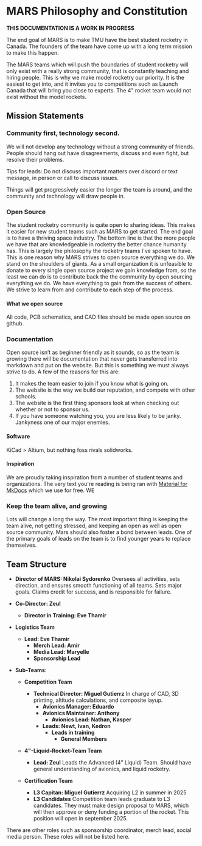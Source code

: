 # MARS Philosophy and Constitution

**THIS DOCUMENTATION IS A WORK IN PROGRESS**

The end goal of MARS is to make TMU have the best student rocketry in Canada. The founders of the team have come up with a long term mission to make this happen. 

The MARS teams which will push the boundaries of student rocketry will only exist with a really strong community, that is constantly teaching and hiring people. This is why we make model rocketry our priority. It is the easiest to get into, and it invites you to competitions such as Launch Canada that will bring you close to experts. The 4" rocket team would not exist without the model rockets.

## Mission Statements

### Community first, technology second.

We will not develop any technology without a strong community of friends. People should hang out have disagreements, discuss and even fight, but resolve their problems. 

Tips for leads: Do not discuss important matters over discord or text message, in person or call to discuss issues.

Things will get progressively easier the longer the team is around, and the community and technology will draw people in.

### Open Source

The student rocketry community is quite open to sharing ideas. This makes it easier for new student teams such as MARS to get started. The end goal is to have a thriving space industry. The bottom line is that the more people we have that are knowledgeable in rocketry the better chance humanity has. This is largely the philosophy the rocketry teams I've spoken to have. This is one reason why MARS strives to open source everything we do. We stand on the shoulders of giants. As a small organization it is unfeasible to donate to every single open source project we gain knowledge from, so the least we can do is to contribute back the the community by open sourcing everything we do. We have everything to gain from the success of others. We strive to learn from and contribute to each step of the process. 

#### What we open source

All code, PCB schematics, and CAD files should be made open source on github. 

### Documentation

Open source isn’t as beginner friendly as it sounds, so as the team is growing there will be documentation that never gets transferred into markdown and put on the website. But this is something we must always strive to do. 
A few of the reasons for this are:

1. It makes the team easier to join if you know what is going on.
2. The website is the way we build our reputation, and compete with other schools.
3. The website is the first thing sponsors look at when checking out whether or not to sponsor us. 
4. If you have someone watching you, you are less likely to be janky. Jankyness one of our major enemies.

#### Software

KiCad > Altium, but nothing foss rivals solidworks.

#### Inspiration

We are proudly taking inspiration from a number of student teams and organizations. The very text you're reading is being ran with [Material for MkDocs](https://squidfunk.github.io/mkdocs-material/) which we use for free. WE


### Keep the team alive, and growing

Lots will change a long the way. The most important thing is keeping the team alive, not getting stressed, and keeping an open as well as open source community. Mars should also foster a bond between leads.
One of the primary goals of leads on the team is to find younger years to replace themselves.


## Team Structure

- **Director of MARS: Nikolai Sydorenko** Oversees all activities, sets direction, and ensures smooth functioning of all teams. Sets major goals. Claims credit for success, and is responsible for failure. 
- **Co-Director: Zeul** 
    - **Director in Training: Eve Thamir**

- **Logistics Team**
    - **Lead: Eve Thamir**
        - **Merch Lead: Amir**
        - **Media Lead: Maryelle**
        - **Sponsorship Lead**

- **Sub-Teams**:
    - **Competition Team**
        - **Technical Director: Miguel Gutierrz** In charge of CAD, 3D printing, altitude calculations, and composite layup. 
            - **Avionics Manager: Eduardo**  
            - **Avionics Maintainer: Anthony**  
                - **Avionics Lead: Nathan, Kasper**  
            - **Leads: Newt, Ivan, Kedron** 
                - **Leads in training** 
                    - **General Members**

    - **4"-Liquid-Rocket-Team Team**
        - **Lead: Zeul** Leads the Advanced (4” Liquid) Team. Should have general understanding of avionics, and liquid rocketry.

    - **Certification Team**
        - **L3 Capitan: Miguel Gutierrz** Acquiring L2 in summer in 2025
        - **L3 Candidates** Competition team leads graduate to L3 candidates. They must make design proposal to MARS, which will then approve or deny funding a portion of the rocket. This position will open in september 2025.
  
There are other roles such as sponsorship coordinator, merch lead, social media person. These roles will not be listed here.
